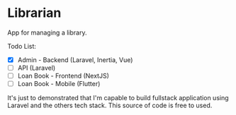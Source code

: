 # Librarian
App for managing a library.

Todo List:
- [X] Admin - Backend (Laravel, Inertia, Vue)
- [ ] API (Laravel)
- [ ] Loan Book - Frontend (NextJS)
- [ ] Loan Book - Mobile (Flutter)

It's just to demonstrated that I'm capable to build fullstack application using Laravel and the others tech stack. This source of code is free to used. 
